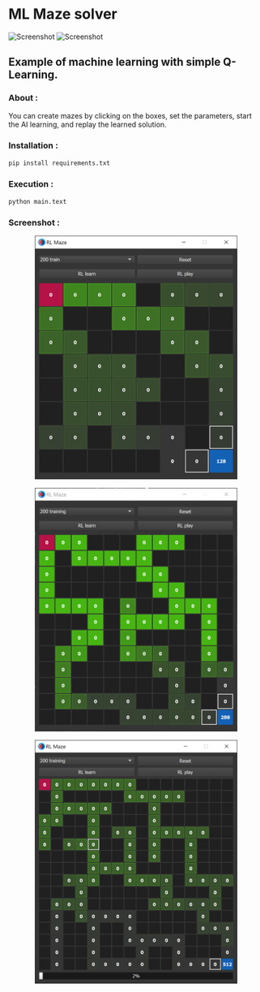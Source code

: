 # ML Maze solver
<p align="left">
<img src="https://img.shields.io/badge/License-CC0_1.0-lightgrey.svg" alt="Screenshot"/>
<img src="https://img.shields.io/badge/Maintained%3F-yes-brightgreen.svg" alt="Screenshot"/>
</p>

## Example of machine learning with simple Q-Learning.

### About :
You can create mazes by clicking on the boxes, set the parameters, start the AI learning, and replay the learned solution.

### Installation :
```bash
pip install requirements.txt
```
### Execution :
```bash
python main.text
```

### Screenshot :
<p align="center">
<img src="images/screen3.PNG" alt="Screenshot" style="height: 480px; width:400px;"/>
</p>
<p align="center">
<img src="images/screen2.PNG" alt="Screenshot" style="height: 480px; width:400px;"/>
</p>
<p align="center">
<img src="images/screen.PNG" alt="Screenshot" style="height: 480px; width:400px;"/>
</p>
